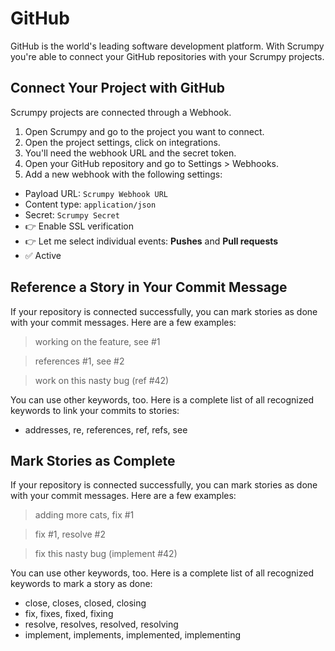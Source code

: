 # GitHub

GitHub is the world's leading software development platform. With Scrumpy you're able to connect your GitHub repositories with your Scrumpy projects.

## Connect Your Project with GitHub

Scrumpy projects are connected through a Webhook.

1. Open Scrumpy and go to the project you want to connect.
2. Open the project settings, click on integrations.
3. You'll need the webhook URL and the secret token.
4. Open your GitHub repository and go to Settings > Webhooks.
5. Add a new webhook with the following settings:

* Payload URL: `Scrumpy Webhook URL`
* Content type: `application/json`
* Secret: `Scrumpy Secret`
* 👉 Enable SSL verification
* 👉 Let me select individual events: **Pushes** and **Pull requests**
* ✅ Active

## Reference a Story in Your Commit Message

If your repository is connected successfully, you can mark stories as done with your commit messages. Here are a few examples:

> working on the feature, see #1

> references #1, see #2

> work on this nasty bug (ref #42)

You can use other keywords, too. Here is a complete list of all recognized keywords to link your commits to stories:

* addresses, re, references, ref, refs, see

## Mark Stories as Complete

If your repository is connected successfully, you can mark stories as done with your commit messages. Here are a few examples:

> adding more cats, fix #1

> fix #1, resolve #2

> fix this nasty bug (implement #42)

You can use other keywords, too. Here is a complete list of all recognized keywords to mark a story as done:
* close, closes, closed, closing
* fix, fixes, fixed, fixing
* resolve, resolves, resolved, resolving
* implement, implements, implemented, implementing
